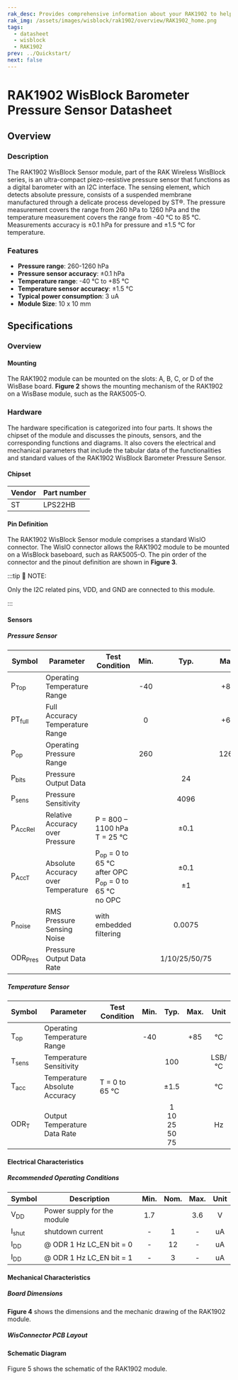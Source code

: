 ```yaml
---
rak_desc: Provides comprehensive information about your RAK1902 to help you use it. This information includes technical specifications, characteristics, and requirements, and it also discusses the device components.
rak_img: /assets/images/wisblock/rak1902/overview/RAK1902_home.png
tags:
  - datasheet
  - wisblock
  - RAK1902
prev: ../Quickstart/
next: false
---
```


# RAK1902 WisBlock Barometer Pressure Sensor Datasheet

## Overview

### Description

The RAK1902 WisBlock Sensor module, part of the RAK Wireless WisBlock series, is an ultra-compact piezo-resistive pressure sensor that functions as a digital barometer with an I2C interface. The sensing element, which detects absolute pressure, consists of a suspended membrane manufactured through a delicate process developed by ST®. The pressure measurement covers the range from 260&nbsp;hPa to 1260&nbsp;hPa and the temperature measurement covers the range from -40&nbsp;°C to 85&nbsp;°C. Measurements accuracy is ±0.1&nbsp;hPa for pressure and ±1.5&nbsp;°C for temperature.

### Features 
* **Pressure range**: 260-1260&nbsp;hPa
* **Pressure sensor accuracy**: ±0.1&nbsp;hPa
* **Temperature range**: -40&nbsp;°C to +85&nbsp;°C
* **Temperature sensor accuracy**: ±1.5&nbsp;°C
* **Typical power consumption**: 3&nbsp;uA  
* **Module Size**: 10 x 10&nbsp;mm

## Specifications

### Overview

<!-- Insert Picture of Sensor with it's dimensions -->

#### Mounting
The RAK1902 module can be mounted on the slots: A, B, C, or D of the WisBase board. **Figure 2** shows the mounting mechanism of the RAK1902 on a WisBase module, such as the RAK5005-O.

<rk-img
  src="/assets/images/wisblock/rak1902/datasheet/RAK19xx_mounting.png"
  width="50%"
  caption="RAK1902 WisBlock Sensor Mounting"
/>

### Hardware


The hardware specification is categorized into four parts. It shows the chipset of the module and discusses the pinouts, sensors, and the corresponding functions and diagrams. It also covers the electrical and mechanical parameters that include the tabular data of the functionalities and standard values of the RAK1902 WisBlock Barometer Pressure Sensor.

#### Chipset

| Vendor | Part number |
| ------ | ----------- |
| ST     | LPS22HB     |

#### Pin Definition
The RAK1902 WisBlock Sensor module comprises a standard WisIO connector. The WisIO connector allows the RAK1902 module to be mounted on a WisBlock baseboard, such as RAK5005-O. The pin order of the connector and the pinout definition are shown in **Figure 3**. 

:::tip 📝 NOTE:

Only the I2C related pins, VDD, and GND are connected to this module.

:::

<rk-img
  src="/assets/images/wisblock/rak1902/datasheet/RAK1902_connector_pinout.png"
  width="60%"
  caption="RAK1902 WisBlock Sensor connector pinout"
/>

#### Sensors
##### Pressure Sensor   
| Symbol             | Parameter                          | Test Condition                                                                                           | Min.  |          Typ.           | Max.  |      Unit      |
| ------------------ | ---------------------------------- | -------------------------------------------------------------------------------------------------------- | :---: | :---------------------: | :---: | :------------: |
| P<sub>Top</sub>    | Operating Temperature Range        |                                                                                                          |  -40  |                         |  +85  |       °C       |
| PT<sub>full</sub>  | Full Accuracy Temperature Range    |                                                                                                          |   0   |                         |  +65  |       °C       |
| P<sub>op</sub>     | Operating Pressure Range           |                                                                                                          |  260  |                         | 1260  |      hPa       |
| P<sub>bits</sub>   | Pressure Output Data               |                                                                                                          |       |           24            |       |      bits      |
| P<sub>sens</sub>   | Pressure Sensitivity               |                                                                                                          |       |          4096           |       |    LSB/hPa     |
| P<sub>AccRel</sub> | Relative Accuracy over Pressure    | P = 800 – 1100&nbsp;hPa <br /> T = 25&nbsp;°C                                                            |       |          ±0.1           |       |      hPa       |
| P<sub>AccT</sub>   | Absolute Accuracy over Temperature | P<sub>op</sub> = 0 to 65&nbsp;°C <br /> after OPC  <br /> P<sub>op</sub> = 0 to 65&nbsp;°C <br /> no OPC |       | ±0.1 <br />  <br />  ±1 |       |      hPa       |
| P<sub>noise</sub>  | RMS Pressure Sensing Noise         | with embedded filtering                                                                                  |       |         0.0075          |       | hPa <br /> RMS |
| ODR<sub>Pres</sub> | Pressure Output Data Rate          |                                                                                                          |       |      1/10/25/50/75      |       |       Hz       |

##### Temperature Sensor   
| Symbol           | Parameter                     | Test Condition      | Min.  |                   Typ.                    | Max.  |  Unit  |
| ---------------- | ----------------------------- | ------------------- | :---: | :---------------------------------------: | :---: | :----: |
| T<sub>op</sub>   | Operating Temperature Range   |                     |  -40  |                                           |  +85  |   °C   |
| T<sub>sens</sub> | Temperature Sensitivity       |                     |       |                    100                    |       | LSB/°C |
| T<sub>acc</sub>  | Temperature Absolute Accuracy | T = 0 to 65&nbsp;°C |       |                   ±1.5                    |       |   °C   |
| ODR<sub>T</sub>  | Output Temperature Data Rate  |                     |       | 1 <br /> 10 <br /> 25 <br /> 50 <br /> 75 |       |   Hz   |

#### Electrical Characteristics

##### Recommended Operating Conditions

| Symbol           | Description                 | Min. | Nom. | Max. | Unit |
| ---------------- | --------------------------- | :--: | :--: | :--: | :--: |
| V<sub>DD</sub>   | Power supply for the module | 1.7  |      | 3.6  |  V   |
| I<sub>shut</sub> | shutdown current            |  -   |  1   |  -   |  uA  |
| I<sub>DD</sub>   | @ ODR 1 Hz LC_EN bit = 0    |  -   |  12  |  -   |  uA  |
| I<sub>DD</sub>   | @ ODR 1 Hz LC_EN bit = 1    |  -   |  3   |  -   |  uA  |

#### Mechanical Characteristics

##### Board Dimensions

**Figure 4** shows the dimensions and the mechanic drawing of the RAK1902 module.    

<rk-img
  src="/assets/images/wisblock/rak1902/datasheet/RAK19xx_mechanic_drawing.png"
  width="60%"
  caption="RAK1902 WisBlock Sensor Mechanic Drawing"
/>

##### WisConnector PCB Layout

<rk-img
  src="/assets/images/wisblock/rak1902/datasheet/MxxS1003K6M.png"
  width="100%"
  caption="WisConnector PCB footprint and recommendations"
/>

#### Schematic Diagram
Figure 5 shows the schematic of the RAK1902 module.

<rk-img
  src="/assets/images/wisblock/rak1902/datasheet/RAK1902_schematics.png"
  width="70%"
  caption="RAK1902 WisBlock Sensor schematics"
/>
